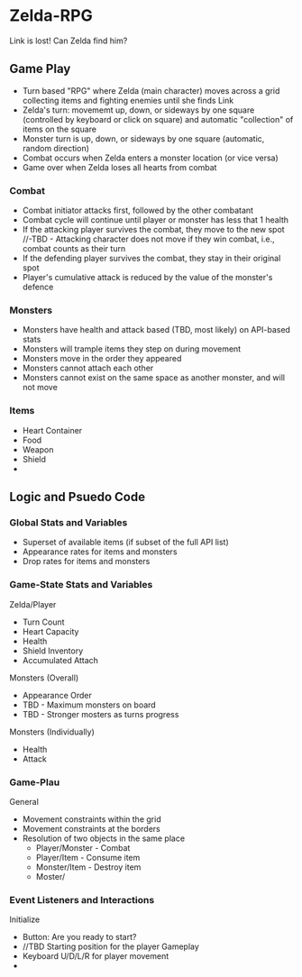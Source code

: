 # Zelda-RPG
Link is lost! Can Zelda find him? 

## Game Play
- Turn based "RPG" where Zelda (main character) moves across a grid collecting items and fighting enemies until she finds Link
- Zelda's turn: movememt up, down, or sideways by one square (controlled by keyboard or click on square) and automatic "collection" of items on the square
- Monster turn is up, down, or sideways by one square (automatic, random direction)
- Combat occurs when Zelda enters a monster location (or vice versa)
- Game over when Zelda loses all hearts from combat
  
### Combat
- Combat initiator attacks first, followed by the other combatant
- Combat cycle will continue until player or monster has less that 1 health
- If the attacking player survives the combat, they move to the new spot
  //-TBD - Attacking character does not move if they win combat, i.e., combat counts as their turn 
- If the defending player survives the combat, they stay in their original spot
- Player's cumulative attack is reduced by the value of the monster's defence

### Monsters
- Monsters have health and attack based (TBD, most likely) on API-based stats
- Monsters will trample items they step on during movement
- Monsters move in the order they appeared
- Monsters cannot attach each other
- Monsters cannot exist on the same space as another monster, and will not move 

### Items
- Heart Container
- Food
- Weapon 
- Shield
- 

## Logic and Psuedo Code

### Global Stats and Variables
- Superset of available items (if subset of the full API list)
- Appearance rates for items and monsters
- Drop rates for items and monsters

### Game-State Stats and Variables

Zelda/Player
- Turn Count
- Heart Capacity
- Health
- Shield Inventory
- Accumulated Attach

Monsters (Overall)
- Appearance Order
- TBD - Maximum monsters on board
- TBD - Stronger mosters as turns progress

Monsters (Individually)
- Health
- Attack

### Game-Plau

General
- Movement constraints within the grid
- Movement constraints at the borders
- Resolution of two objects in the same place
  - Player/Monster - Combat
  - Player/Item - Consume item
  - Monster/Item - Destroy item
  - Moster/

### Event Listeners and Interactions

Initialize
- Button: Are you ready to start?
- //TBD Starting position for the player
Gameplay
- Keyboard U/D/L/R for player movement
- 
